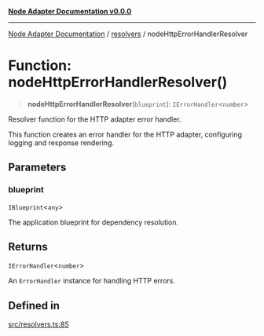 [**Node Adapter Documentation v0.0.0**](../../README.md)

***

[Node Adapter Documentation](../../modules.md) / [resolvers](../README.md) / nodeHttpErrorHandlerResolver

# Function: nodeHttpErrorHandlerResolver()

> **nodeHttpErrorHandlerResolver**(`blueprint`): `IErrorHandler`\<`number`\>

Resolver function for the HTTP adapter error handler.

This function creates an error handler for the HTTP adapter, configuring logging and response rendering.

## Parameters

### blueprint

`IBlueprint`\<`any`\>

The application blueprint for dependency resolution.

## Returns

`IErrorHandler`\<`number`\>

An `ErrorHandler` instance for handling HTTP errors.

## Defined in

[src/resolvers.ts:85](https://github.com/stonemjs/node-adapter/blob/ddd3db262e296a3076ca003f1374ffc8cbccff6b/src/resolvers.ts#L85)
